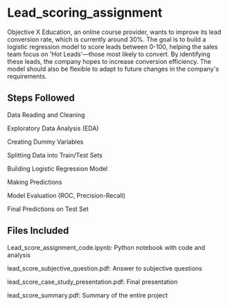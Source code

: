 # Lead_scoring_assignment

Objective
X Education, an online course provider, wants to improve its lead conversion rate, which is currently around 30%. The goal is to build a logistic regression model to score leads between 0-100, helping the sales team focus on 'Hot Leads'—those most likely to convert. By identifying these leads, the company hopes to increase conversion efficiency. The model should also be flexible to adapt to future changes in the company's requirements.




## Steps Followed

Data Reading and Cleaning

Exploratory Data Analysis (EDA)

Creating Dummy Variables

Splitting Data into Train/Test Sets

Building Logistic Regression Model

Making Predictions

Model Evaluation (ROC, Precision-Recall)

Final Predictions on Test Set





## Files Included

Lead_score_assignment_code.ipynb: Python notebook with code and analysis

lead_score_subjective_question.pdf: Answer to subjective questions

lead_score_case_study_presentation.pdf: Final presentation

lead_score_summary.pdf: Summary of the entire project
